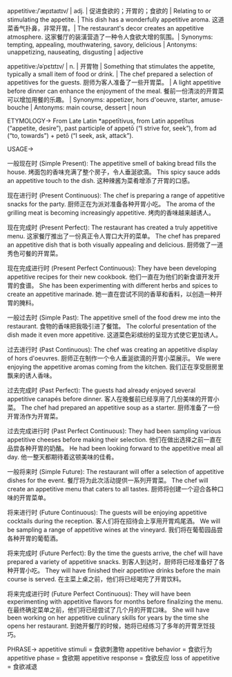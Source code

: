 appetitive:/ˈæpɪtaɪtɪv/ | adj. | 促进食欲的；开胃的；食欲的 | Relating to or stimulating the appetite. |  This dish has a wonderfully appetitive aroma. 这道菜香气扑鼻，非常开胃。|  The restaurant's decor creates an appetitive atmosphere.  这家餐厅的装潢营造了一种令人食欲大增的氛围。| Synonyms: tempting, appealing, mouthwatering, savory, delicious | Antonyms: unappetizing, nauseating, disgusting | adjective

appetitive:/əˈpɛtɪtɪv/ | n. | 开胃物 | Something that stimulates the appetite, typically a small item of food or drink. | The chef prepared a selection of appetitives for the guests. 厨师为客人准备了一些开胃菜。 |  A light appetitive before dinner can enhance the enjoyment of the meal.  餐前一份清淡的开胃菜可以增加用餐的乐趣。 | Synonyms: appetizer, hors d'oeuvre, starter, amuse-bouche | Antonyms: main course, dessert | noun


ETYMOLOGY->
From Late Latin *appetītivus, from Latin appetītus (“appetite, desire”), past participle of appetō (“I strive for, seek”), from ad (“to, towards”) + petō (“I seek, ask, attack”).

USAGE->

一般现在时 (Simple Present):
The appetitive smell of baking bread fills the house.  烤面包的香味充满了整个房子，令人垂涎欲滴。
This spicy sauce adds an appetitive touch to the dish.  这种辣酱为菜肴增添了开胃的口感。


现在进行时 (Present Continuous):
The chef is preparing a range of appetitive snacks for the party.  厨师正在为派对准备各种开胃小吃。
The aroma of the grilling meat is becoming increasingly appetitive.  烤肉的香味越来越诱人。


现在完成时 (Present Perfect):
The restaurant has created a truly appetitive menu.  这家餐厅推出了一份真正令人胃口大开的菜单。
The chef has prepared an appetitive dish that is both visually appealing and delicious. 厨师做了一道秀色可餐的开胃菜。


现在完成进行时 (Present Perfect Continuous):
They have been developing appetitive recipes for their new cookbook. 他们一直在为他们的新食谱开发开胃的食谱。
She has been experimenting with different herbs and spices to create an appetitive marinade. 她一直在尝试不同的香草和香料，以创造一种开胃的腌料。


一般过去时 (Simple Past):
The appetitive smell of the food drew me into the restaurant.  食物的香味把我吸引进了餐馆。
The colorful presentation of the dish made it even more appetitive.  这道菜色彩缤纷的呈现方式使它更加诱人。


过去进行时 (Past Continuous):
The chef was creating an appetitive display of hors d'oeuvres.  厨师正在制作一个令人垂涎欲滴的开胃小菜展示。
We were enjoying the appetitive aromas coming from the kitchen.  我们正在享受厨房里飘来的诱人香味。


过去完成时 (Past Perfect):
The guests had already enjoyed several appetitive canapés before dinner. 客人在晚餐前已经享用了几份美味的开胃小菜。
The chef had prepared an appetitive soup as a starter. 厨师准备了一份开胃汤作为开胃菜。


过去完成进行时 (Past Perfect Continuous):
They had been sampling various appetitive cheeses before making their selection.  他们在做出选择之前一直在品尝各种开胃的奶酪。
He had been looking forward to the appetitive meal all day.  他一整天都期待着这顿美味的佳肴。


一般将来时 (Simple Future):
The restaurant will offer a selection of appetitive dishes for the event.  餐厅将为此次活动提供一系列开胃菜。
The chef will create an appetitive menu that caters to all tastes.  厨师将创建一个迎合各种口味的开胃菜单。


将来进行时 (Future Continuous):
The guests will be enjoying appetitive cocktails during the reception.  客人们将在招待会上享用开胃鸡尾酒。
We will be sampling a range of appetitive wines at the vineyard.  我们将在葡萄园品尝各种开胃的葡萄酒。


将来完成时 (Future Perfect):
By the time the guests arrive, the chef will have prepared a variety of appetitive snacks.  到客人到达时，厨师将已经准备好了各种开胃小吃。
They will have finished their appetitive drinks before the main course is served.  在主菜上桌之前，他们将已经喝完了开胃饮料。


将来完成进行时 (Future Perfect Continuous):
They will have been experimenting with appetitive flavors for months before finalizing the menu.  在最终确定菜单之前，他们将已经尝试了几个月的开胃口味。
She will have been working on her appetitive culinary skills for years by the time she opens her restaurant.  到她开餐厅的时候，她将已经练习了多年的开胃烹饪技巧。


PHRASE->
appetitive stimuli = 食欲刺激物
appetitive behavior = 食欲行为
appetitive phase = 食欲期
appetitive response = 食欲反应
loss of appetitive = 食欲减退
